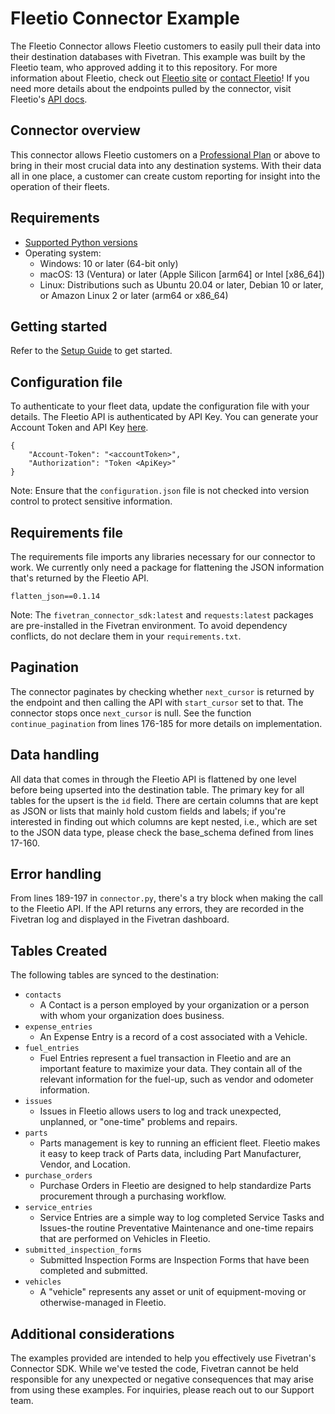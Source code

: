 # Fleetio Connector Example

The Fleetio Connector allows Fleetio customers to easily pull their data into their destination databases with Fivetran.
This example was built by the Fleetio team, who approved adding it to this repository.
For more information about Fleetio, check out [Fleetio site](https://www.fleetio.com) or [contact Fleetio](https://www.fleetio.com/contact)!
If you need more details about the endpoints pulled by the connector, visit Fleetio's [API docs](https://developer.fleetio.com/docs/category/api).

## Connector overview

This connector allows Fleetio customers on a [Professional Plan](https://www.fleetio.com/pricing) or above to bring in their most crucial data into any destination systems.
With their data all in one place, a customer can create custom reporting for insight into the operation of their fleets.

## Requirements

* [Supported Python versions](https://github.com/fivetran/fivetran_connector_sdk/blob/main/README.md#requirements)   
* Operating system:
  * Windows: 10 or later (64-bit only)
  * macOS: 13 (Ventura) or later (Apple Silicon [arm64] or Intel [x86_64])
  * Linux: Distributions such as Ubuntu 20.04 or later, Debian 10 or later, or Amazon Linux 2 or later (arm64 or x86_64)

## Getting started

Refer to the [Setup Guide](https://fivetran.com/docs/connectors/connector-sdk/setup-guide) to get started.

## Configuration file

To authenticate to your fleet data, update the configuration file with your details.
The Fleetio API is authenticated by API Key.
You can generate your Account Token and API Key [here](https://secure.fleetio.com/api_keys).

```
{
    "Account-Token": "<accountToken>",
    "Authorization": "Token <ApiKey>"
}
```

Note: Ensure that the `configuration.json` file is not checked into version control to protect sensitive information.

## Requirements file

The requirements file imports any libraries necessary for our connector to work.
We currently only need a package for flattening the JSON information that's returned by the Fleetio API.

```
flatten_json==0.1.14
```

Note: The `fivetran_connector_sdk:latest` and `requests:latest` packages are pre-installed in the Fivetran environment. To avoid dependency conflicts, do not declare them in your `requirements.txt`.

## Pagination

The connector paginates by checking whether `next_cursor` is returned by the endpoint and then calling the API with `start_cursor` set to that. 
The connector stops once `next_cursor` is null.
See the function `continue_pagination` from lines 176-185 for more details on implementation.

## Data handling

All data that comes in through the Fleetio API is flattened by one level before being upserted into the destination table.
The primary key for all tables for the upsert is the `id` field. 
There are certain columns that are kept as JSON or lists that mainly hold custom fields and labels; if you're interested in finding out which columns are kept nested, i.e., which are set to the JSON data type, please check the base_schema defined from lines 17-160.

## Error handling

From lines 189-197 in `connector.py`, there's a try block when making the call to the Fleetio API. 
If the API returns any errors, they are recorded in the Fivetran log and displayed in the Fivetran dashboard.

## Tables Created
The following tables are synced to the destination:
* `contacts`
    * A Contact is a person employed by your organization or a person with whom your organization does business.
* `expense_entries`
    * An Expense Entry is a record of a cost associated with a Vehicle. 
* `fuel_entries`
    * Fuel Entries represent a fuel transaction in Fleetio and are an important feature to maximize your data. 
    They contain all of the relevant information for the fuel-up, such as vendor and odometer information.
* `issues`
    * Issues in Fleetio allows users to log and track unexpected, unplanned, or "one-time" problems and repairs.
* `parts`
    * Parts management is key to running an efficient fleet. 
    Fleetio makes it easy to keep track of Parts data, including Part Manufacturer, Vendor, and Location. 
* `purchase_orders`
    * Purchase Orders in Fleetio are designed to help standardize Parts procurement through a purchasing workflow.
* `service_entries`
    * Service Entries are a simple way to log completed Service Tasks and Issues-the routine Preventative Maintenance and one-time repairs that are performed on Vehicles in Fleetio.
* `submitted_inspection_forms`
    * Submitted Inspection Forms are Inspection Forms that have been completed and submitted. 
* `vehicles`
    * A "vehicle" represents any asset or unit of equipment-moving or otherwise-managed in Fleetio.

## Additional considerations

The examples provided are intended to help you effectively use Fivetran's Connector SDK. While we've tested the code, Fivetran cannot be held responsible for any unexpected or negative consequences that may arise from using these examples. For inquiries, please reach out to our Support team.